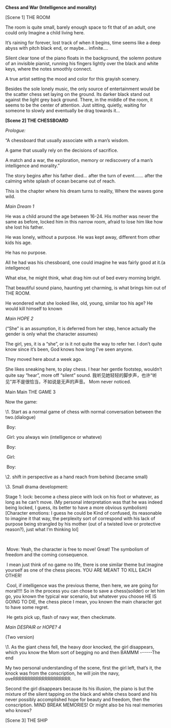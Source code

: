  **Chess and War (Intelligence and morality)**

[Scene 1] THE ROOM

 

The room is quite small, barely enough space to fit that of an adult, one could only Imagine a child living here. 

 

It’s raining for forever, lost track of when it begins, time seems like a deep abyss with pitch black end, or maybe... infinite.... 

 

Silent clear tone of the piano floats in the background, the solemn posture of an invisible pianist, running his fingers lightly over the black and white keys, where the notes smoothly connect. 

 

A true artist setting the mood and color for this grayish scenery. 

 

Besides the sole lonely music, the only source of entertainment would be the scatter chess set laying on the ground. Its darker black stand out against the light grey back ground. There, in the middle of the room, it seems to be the center of attention. Just sitting, quietly, waiting for someone to slowly and eventually be drag towards it…

 

**[Scene 2] THE CHESSBOARD**

 

*Prologue:*

 

“A chessboard that usually associate with a man’s wisdom.

A game that usually rely on the decisions of sacrifice.

A match and a war, the exploration, memory or rediscovery of a man’s intelligence and morality.”

 

The story begins after his father died… after the turn of event……. after the calming white splash of ocean became out of reach.

 

This is the chapter where his dream turns to reality, Where the waves gone wild.

 

*Main Dream 1*

 

He was a child around the age between 16-24. His mother was never the same as before, locked him in this narrow room, afraid to lose him like how she lost his father.

 

He was lonely, without a purpose. He was kept away, different from other kids his age. 

 

He has no purpose.

 

All he had was his chessboard, one could imagine he was fairly good at it.(a intellgence)

 

What else, he might think, what drag him out of bed every morning bright.

 

That beautiful sound piano, haunting yet charming, is what brings him out of THE ROOM.

 

He wondered what she looked like, old, young, similar too his age? He would kill himself to known

 

*Main HOPE 2* 

(“She” is an assumption, it is deferred from her step, hence actually the gender is only what the character assumes)

The girl, yes, it is a “she”, or is it not quite the way to refer her. I don’t quite know since it’s been, God knows how long I’ve seen anyone.

 

They moved here about a week ago. 

 

She likes sneaking here, to play chess.  I hear her gentle footstep, wouldn’t quite say “hear”, more off “silent” sound. 我听见她轻轻的脚步声，也许“听见”并不是很恰当，不如说是无声的声音。  Mom never noticed.



Main Main THE GAME 3

 

Now the game:  

 \1. Start as a normal game of chess with normal conversation between the two.(dialogue)

​        Boy:

​        Girl: you always win (intelligence or whateve)

​        Boy:

​        Girl:

​        Boy: 

 

\2. shift in perspective as a hand reach from behind (became small)

 

\3.   Small drama development:

 

   Stage 1: lock: become a chess piece with lock on his foot or whatever, as long as he can’t move. (My personal interpretation was that he was indeed being locked, I guess, its better to have a more obvious symbolism) [Character emotions: I guess he could be Kind of confused, its reasonable to imagine it that way, the perplexity sort of correspond with his lack of purpose being strangled by his mother (out of a twisted love or protective reason?), just what I’m thinking lol]

​     

​      Move: Yeah, the character is free to move! Great! The symbolism of freedom and the coming consequence. 

​       I mean just think of no game no life, there is one similar theme but imagine yourself as one of the chess pieces.  YOU ARE MEANT TO KILL EACH OTHER!

​       Cool, if intelligence was the previous theme, then here, we are going for moral!!!! So in the process you can chose to save a chess(soilder) or let him go, you known the typical war scenario, but whatever you choose HE IS GOING TO DIE, the chess piece I mean, you known the main character got to have some regret.   

​        He gets pick up, flash of navy war, then checkmate.

 

*Main DESPAIR or HOPE? 4*

(Two version)

\1.   As the giant chess fell, the heavy door knocked, the girl disappears, which you know the Mom sort of begging no and then BAMMM  ------The end

 

My two personal understanding of the scene, first the girl left, that’s it, the knock was from the conscription, he will join the navy, oveRRRRRRRRRRRRRRRRRRRR.

 

Second the girl disappears because its his illusion, the piano is but the mixture of the silent tapping on the black and white chess board and his never possibly accomplished hope for beauty and freedom, then the conscription.  MIND BREAK MEMORIES! Or might also be his real memories who knows?

 

 

 

[Scene 3] THE SHIP